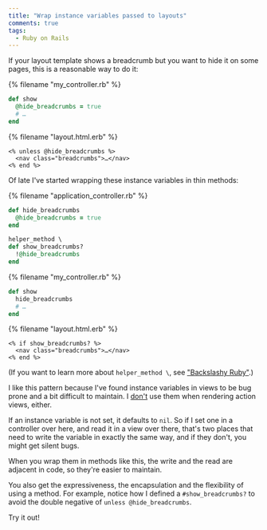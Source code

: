 ```yaml
---
title: "Wrap instance variables passed to layouts"
comments: true
tags:
  - Ruby on Rails
---
```


If your layout template shows a breadcrumb but you want to hide it on some pages, this is a reasonable way to do it:

{% filename "my_controller.rb" %}
``` ruby my_controller.rb
def show
  @hide_breadcrumbs = true
  # …
end
```

{% filename "layout.html.erb" %}
``` erb layout.html.erb
<% unless @hide_breadcrumbs %>
  <nav class="breadcrumbs">…</nav>
<% end %>
```

Of late I've started wrapping these instance variables in thin methods:

{% filename "application_controller.rb" %}
``` ruby application_controller.rb
def hide_breadcrumbs
  @hide_breadcrumbs = true
end

helper_method \
def show_breadcrumbs?
  !@hide_breadcrumbs
end
```

{% filename "my_controller.rb" %}
``` ruby my_controller.rb
def show
  hide_breadcrumbs
  # …
end
```

{% filename "layout.html.erb" %}
``` erb layout.html.erb
<% if show_breadcrumbs? %>
  <nav class="breadcrumbs">…</nav>
<% end %>
```

(If you want to learn more about `helper_method \`, see ["Backslashy Ruby"](/2015/01/backslashy-ruby/).)

I like this pattern because I've found instance variables in views to be bug prone and a bit difficult to maintain. I [don't](/2013/05/locals/) use them when rendering action views, either.

If an instance variable is not set, it defaults to `nil`. So if I set one in a controller over here, and read it in a view over there, that's two places that need to write the variable in exactly the same way, and if they don't, you might get silent bugs.

When you wrap them in methods like this, the write and the read are adjacent in code, so they're easier to maintain.

You also get the expressiveness, the encapsulation and the flexibility of using a method. For example, notice how I defined a `#show_breadcrumbs?` to avoid the double negative of `unless @hide_breadcrumbs`.

Try it out!
